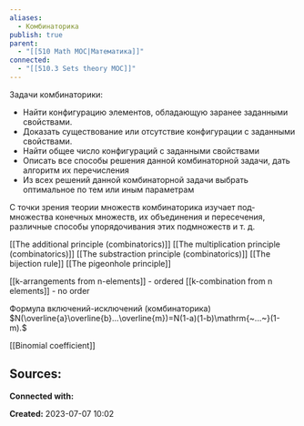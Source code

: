 ```yaml
---
aliases:
  - Комбинаторика
publish: true
parent:
  - "[[510 Math MOC|Математика]]"
connected:
  - "[[510.3 Sets theory MOC]]"
---
```

Задачи комбинаторики:
- Найти конфигурацию элементов, обладающую заранее заданными свойствами.
- Доказать существование или отсутствие конфигурации с заданными свойствами.
- Найти общее число конфигураций с заданными свойст­вами
- Описать все способы решения данной комбинаторной задачи, дать алгоритм их перечисления
- Из всех решений данной комбинаторной задачи выбрать оптимальное по тем или иным параметрам

С точки зрения теории множеств комбинаторика изучает под­ множества конечных множеств, их объединения и пересечения, различные способы упорядочивания этих подмножеств и т. д.

[[The additional principle (combinatorics)]]
[[The multiplication principle (combinatorics)]]
[[The substraction principle (combinatorics)]]
[[The bijection rule]] 
[[The pigeonhole principle]]



[[k-arrangements from n-elements]] - ordered
[[k-combination from n elements]] - no order

Формула включений-исключений (комбинаторика)
$N(\overline{a}\overline{b}...\overline{m})=N(1-a)(1-b)\mathrm{~...~}(1-m).$

[[Binomial coefficient]]









**Sources:**
- 


**Connected with:**




**Created:** 2023-07-07 10:02